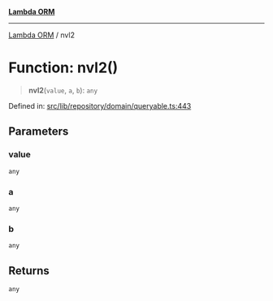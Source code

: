[**Lambda ORM**](../README.md)

***

[Lambda ORM](../README.md) / nvl2

# Function: nvl2()

> **nvl2**(`value`, `a`, `b`): `any`

Defined in: [src/lib/repository/domain/queryable.ts:443](https://github.com/lambda-orm/lambdaorm-base/blob/54d568062b637a6aed5442a048b140146d1f573b/src/lib/repository/domain/queryable.ts#L443)

## Parameters

### value

`any`

### a

`any`

### b

`any`

## Returns

`any`
